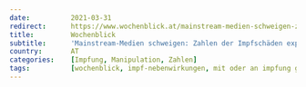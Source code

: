 ```yaml
---
date:          2021-03-31
redirect:      https://www.wochenblick.at/mainstream-medien-schweigen-zahlen-der-impfschaeden-explodieren/
title:         Wochenblick
subtitle:      'Mainstream-Medien schweigen: Zahlen der Impfschäden explodieren'
country:       AT
categories:    [Impfung, Manipulation, Zahlen]
tags:          [wochenblick, impf-nebenwirkungen, mit oder an impfung gestorben]
---
```

